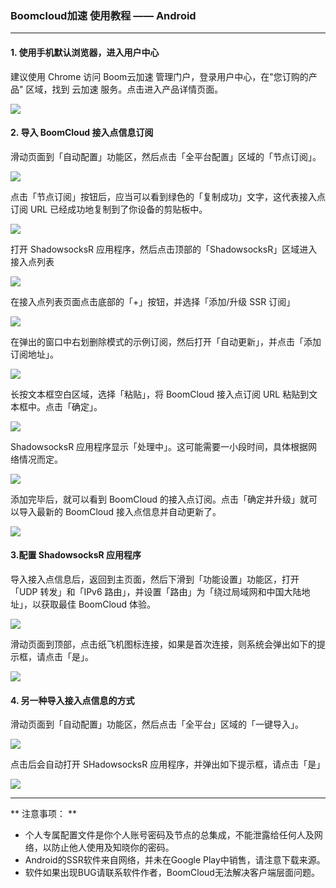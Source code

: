 ### Boomcloud加速 使用教程 —— Android

---

#### 1. 使用手机默认浏览器，进入用户中心

建议使用 Chrome 访问 Boom云加速 管理门户，登录用户中心，在"您订购的产品" 区域，找到 云加速 服务。点击进入产品详情页面。

![](/assets/ios/shadowrocket-1.png)

#### 2. 导入 BoomCloud 接入点信息订阅

滑动页面到「自动配置」功能区，然后点击「全平台配置」区域的「节点订阅」。

![](/assets/ios/shadowrocket-3.png)

点击「节点订阅」按钮后，应当可以看到绿色的「复制成功」文字，这代表接入点订阅 URL 已经成功地复制到了你设备的剪贴板中。

![](/assets/ios/shadowrocket-3.png)



打开 ShadowsocksR 应用程序，然后点击顶部的「ShadowsocksR」区域进入接入点列表

![](/assets/howtouse/android01.png)

在接入点列表页面点击底部的「+」按钮，并选择「添加/升级 SSR 订阅」

![](/assets/howtouse/android02.png)

在弹出的窗口中右划删除模式的示例订阅，然后打开「自动更新」，并点击「添加订阅地址」。

![](/assets/howtouse/android03.png)

长按文本框空白区域，选择「粘贴」，将 BoomCloud 接入点订阅 URL 粘贴到文本框中。点击「确定」。

![](/assets/howtouse/android04.png)

ShadowsocksR 应用程序显示「处理中」。这可能需要一小段时间，具体根据网络情况而定。

![](/assets/howtouse/android05.png)

添加完毕后，就可以看到 BoomCloud 的接入点订阅。点击「确定并升级」就可以导入最新的 BoomCloud 接入点信息并自动更新了。

![](/assets/howtouse/android06.png)

#### 3.配置 ShadowsocksR 应用程序

导入接入点信息后，返回到主页面，然后下滑到「功能设置」功能区，打开「UDP 转发」和「IPv6 路由」，并设置「路由」为「绕过局域网和中国大陆地址」，以获取最佳 BoomCloud 体验。

![](/assets/howtouse/android07.png)

滑动页面到顶部，点击纸飞机图标连接，如果是首次连接，则系统会弹出如下的提示框，请点击「是」。

![](/assets/howtouse/android08.png)

#### 4. 另一种导入接入点信息的方式

滑动页面到「自动配置」功能区，然后点击「全平台」区域的「一键导入」。

![](/assets/ios/shadowrocket-2.png)

点击后会自动打开 SHadowsocksR 应用程序，并弹出如下提示框，请点击「是」

![](/assets/howtouse/android09.png)

---

** 注意事项： **

* 个人专属配置文件是你个人账号密码及节点的总集成，不能泄露给任何人及网络，以防止他人使用及知晓你的密码。  
* Android的SSR软件来自网络，并未在Google Play中销售，请注意下载来源。  
* 软件如果出现BUG请联系软件作者，BoomCloud无法解决客户端层面问题。  



